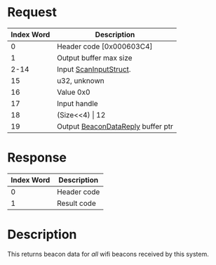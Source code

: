 # Request

| Index Word | Description                                                  |
|------------|--------------------------------------------------------------|
| 0          | Header code \[0x000603C4\]                                   |
| 1          | Output buffer max size                                       |
| 2-14       | Input [ScanInputStruct](NWM_Services "wikilink").            |
| 15         | u32, unknown                                                 |
| 16         | Value 0x0                                                    |
| 17         | Input handle                                                 |
| 18         | (Size\<\<4) \| 12                                            |
| 19         | Output [BeaconDataReply](NWM_Services "wikilink") buffer ptr |

# Response

| Index Word | Description |
|------------|-------------|
| 0          | Header code |
| 1          | Result code |

# Description

This returns beacon data for *all* wifi beacons received by this system.